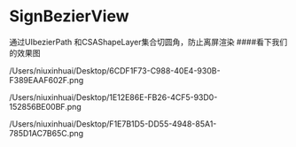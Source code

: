 # SignBezierView
通过UIbezierPath 和CSAShapeLayer集合切圆角，防止离屏渲染
####看下我们的效果图

/Users/niuxinhuai/Desktop/6CDF1F73-C988-40E4-930B-F389EAAF602F.png


/Users/niuxinhuai/Desktop/1E12E86E-FB26-4CF5-93D0-152856BE00BF.png


/Users/niuxinhuai/Desktop/F1E7B1D5-DD55-4948-85A1-785D1AC7B65C.png
